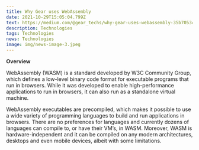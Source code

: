 ```yaml
---
title: Why Gear uses WebAssembly
date: 2021-10-29T15:05:04.799Z
text: https://medium.com/@gear_techs/why-gear-uses-webassembly-35b705341241
description: Technologies
tags: Technologies
news: Technologies
image: img/news-image-3.jpeg
---
```

**Overview**

WebAssembly (WASM) is a standard developed by W3C Community Group, which defines a low-level binary code format for executable programs that run in browsers. While it was developed to enable high-performance applications to run in browsers, it can also run as a standalone virtual machine.

WebAssembly executables are precompiled, which makes it possible to use a wide variety of programming languages to build and run applications in browsers. There are no preferences for languages and currently dozens of languages can compile to, or have their VM’s, in WASM. Moreover, WASM is hardware-independent and it can be compiled on any modern architectures, desktops and even mobile devices, albeit with some limitations.